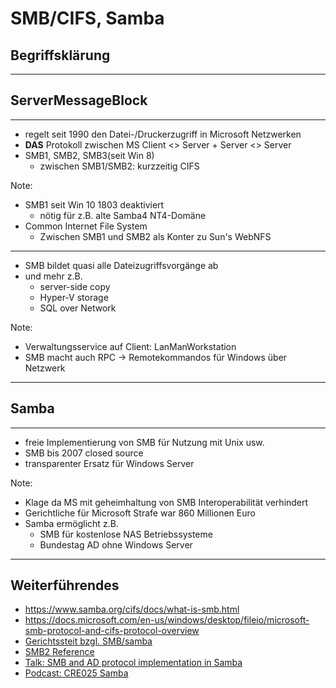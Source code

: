 # SMB/CIFS, Samba
## Begriffsklärung

---

## **S**erver**M**essage**B**lock

---

- regelt seit 1990 den Datei-/Druckerzugriff in Microsoft Netzwerken
- **DAS** Protokoll zwischen MS Client <> Server + Server <> Server
- SMB1, SMB2, SMB3(seit Win 8)
    - zwischen SMB1/SMB2: kurzzeitig CIFS


Note:

- SMB1 seit Win 10 1803 deaktiviert
    - nötig für z.B. alte Samba4 NT4-Domäne
- Common Internet File System
    - Zwischen SMB1 und SMB2 als Konter zu Sun's WebNFS 
---

- SMB bildet quasi alle Dateizugriffsvorgänge ab
- und mehr z.B. 
    - server-side copy
    - Hyper-V storage
    - SQL over Network

Note:
- Verwaltungsservice auf Client: LanManWorkstation
- SMB macht auch RPC -> Remotekommandos für Windows über Netzwerk

---

## Samba

---
- freie Implementierung von SMB für Nutzung mit Unix usw.
- SMB bis 2007 closed source
- transparenter Ersatz für Windows Server

Note:

- Klage da MS mit geheimhaltung von SMB Interoperabilität verhindert
- Gerichtliche für Microsoft Strafe war 860 Millionen Euro
- Samba ermöglicht z.B.
    - SMB für kostenlose NAS Betriebssysteme
    - Bundestag AD ohne Windows Server

---

## Weiterführendes
- https://www.samba.org/cifs/docs/what-is-smb.html
- https://docs.microsoft.com/en-us/windows/desktop/fileio/microsoft-smb-protocol-and-cifs-protocol-overview
- [Gerichtssteit bzgl. SMB/samba](https://fsfe.org/activities/ms-vs-eu/ms-vs-eu.de.html)
- [SMB2 Reference](https://msdn.microsoft.com/en-us/library/cc246488.aspx)
- [Talk: SMB and AD protocol implementation in Samba](https://www.youtube.com/watch?v=jWJKxAHq0X8)
- [Podcast: CRE025 Samba](https://cre.fm/cre025-samba)
